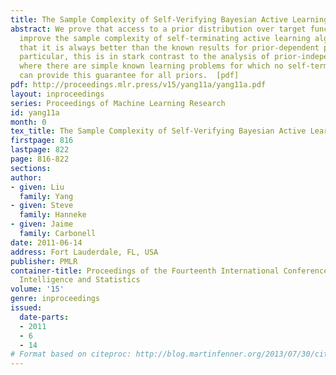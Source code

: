 ```yaml
---
title: The Sample Complexity of Self-Verifying Bayesian Active Learning
abstract: We prove that access to a prior distribution over target functions can dramatically
  improve the sample complexity of self-terminating active learning algorithms, so
  that it is always better than the known results for prior-dependent passive learning.  In
  particular, this is in stark contrast to the analysis of prior-independent algorithms,
  where there are simple known learning problems for which no self-terminating algorithm
  can provide this guarantee for all priors.  [pdf]
pdf: http://proceedings.mlr.press/v15/yang11a/yang11a.pdf
layout: inproceedings
series: Proceedings of Machine Learning Research
id: yang11a
month: 0
tex_title: The Sample Complexity of Self-Verifying Bayesian Active Learning
firstpage: 816
lastpage: 822
page: 816-822
sections: 
author:
- given: Liu
  family: Yang
- given: Steve
  family: Hanneke
- given: Jaime
  family: Carbonell
date: 2011-06-14
address: Fort Lauderdale, FL, USA
publisher: PMLR
container-title: Proceedings of the Fourteenth International Conference on Artificial
  Intelligence and Statistics
volume: '15'
genre: inproceedings
issued:
  date-parts:
  - 2011
  - 6
  - 14
# Format based on citeproc: http://blog.martinfenner.org/2013/07/30/citeproc-yaml-for-bibliographies/
---
```


